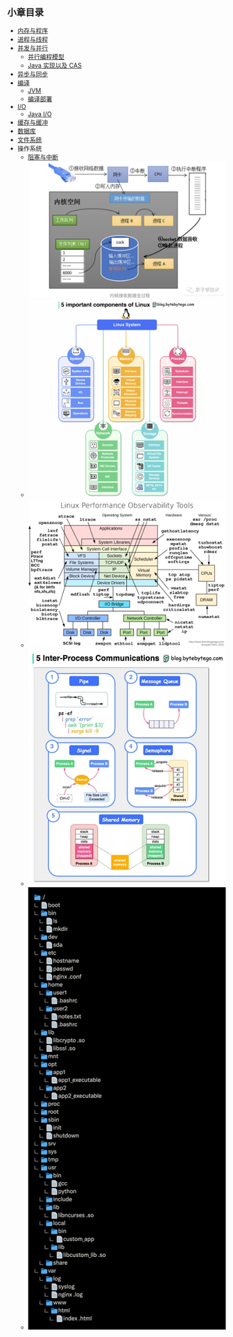 ## 小章目录

- [内存与程序](./内存与程序.md)
- [进程与线程](./进程与线程.md)
- [并发与并行](./并发与并行.md)
  - [并行编程模型](./并发编程模型.md)
  - [Java 实现以及 CAS](./并发与并行(Java)/)
- [异步与同步](./异步与同步.md)
- [编译](./编译.md)
  - [JVM](./JVM/)
  - [编译部署](./编译部署/README.md)
- [I/O](./IO/README.md)
  - [Java I/O](./IO/IO(Java).md)
- [缓存与缓冲](./缓存与缓冲.md)
- [数据库](./数据库/)
- [文件系统](./文件系统.md)
- 操作系统
  - [阻塞与中断](./阻塞与中断.md)![](./阻塞与中断.png)
  - ![](./linux-components.png)
  - ![](./linux-performance-obser-tools.jpeg)
  - ![](./inter-process-communication.jpeg)
  - ![](./linux-files.png)

